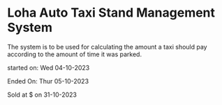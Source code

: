 # Loha Auto Taxi Stand Management System
The system is to be used for calculating the amount a taxi should pay according to the amount of time it was parked.

started on: Wed 04-10-2023

Ended On: Thur 05-10-2023

Sold at $ on 31-10-2023
